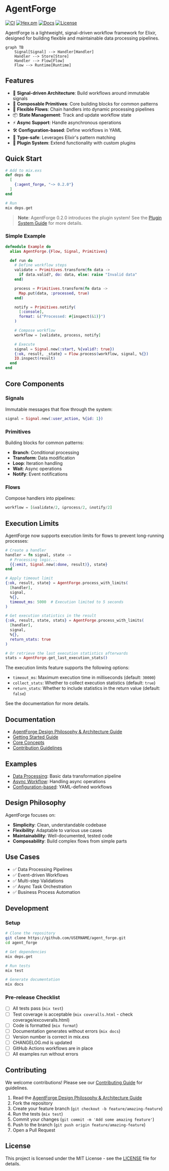 # AgentForge

[![CI](https://github.com/i365dev/agent_forge/actions/workflows/ci.yml/badge.svg)](https://github.com/i365dev/agent_forge/actions/workflows/ci.yml)
[![Hex.pm](https://img.shields.io/hexpm/v/agent_forge.svg)](https://hex.pm/packages/agent_forge)
[![Docs](https://img.shields.io/badge/hex-docs-blue.svg)](https://hexdocs.pm/agent_forge)
[![License](https://img.shields.io/badge/license-MIT-blue)](https://github.com/i365dev/agent_forge/blob/main/LICENSE)

AgentForge is a lightweight, signal-driven workflow framework for Elixir, designed for building flexible and maintainable data processing pipelines.

```mermaid
graph TB
    Signal[Signal] --> Handler[Handler]
    Handler --> Store[Store]
    Handler --> Flow[Flow]
    Flow --> Runtime[Runtime]
```

## Features

- 🔄 **Signal-driven Architecture**: Build workflows around immutable signals
- 🧩 **Composable Primitives**: Core building blocks for common patterns
- 🔀 **Flexible Flows**: Chain handlers into dynamic processing pipelines
- 📦 **State Management**: Track and update workflow state
- ⚡ **Async Support**: Handle asynchronous operations
- 🛠 **Configuration-based**: Define workflows in YAML
- 💪 **Type-safe**: Leverages Elixir's pattern matching
- 🔌 **Plugin System**: Extend functionality with custom plugins

## Quick Start

```elixir
# Add to mix.exs
def deps do
  [
    {:agent_forge, "~> 0.2.0"}
  ]
end

# Run
mix deps.get
```

> **Note**: AgentForge 0.2.0 introduces the plugin system! See the [Plugin System Guide](guides/plugin_system.md) for more details.

### Simple Example

```elixir
defmodule Example do
  alias AgentForge.{Flow, Signal, Primitives}

  def run do
    # Define workflow steps
    validate = Primitives.transform(fn data ->
      if data.valid?, do: data, else: raise "Invalid data"
    end)

    process = Primitives.transform(fn data ->
      Map.put(data, :processed, true)
    end)

    notify = Primitives.notify(
      [:console],
      format: &("Processed: #{inspect(&1)}")
    )

    # Compose workflow
    workflow = [validate, process, notify]

    # Execute
    signal = Signal.new(:start, %{valid?: true})
    {:ok, result, _state} = Flow.process(workflow, signal, %{})
    IO.inspect(result)
  end
end
```

## Core Components

### Signals
Immutable messages that flow through the system:
```elixir
signal = Signal.new(:user_action, %{id: 1})
```

### Primitives
Building blocks for common patterns:
- **Branch**: Conditional processing
- **Transform**: Data modification
- **Loop**: Iteration handling
- **Wait**: Async operations
- **Notify**: Event notifications

### Flows
Compose handlers into pipelines:
```elixir
workflow = [&validate/2, &process/2, &notify/2]
```

## Execution Limits

AgentForge now supports execution limits for flows to prevent long-running processes:

```elixir
# Create a handler
handler = fn signal, state ->
  # Processing logic...
  {{:emit, Signal.new(:done, result)}, state}
end

# Apply timeout limit
{:ok, result, state} = AgentForge.process_with_limits(
  [handler], 
  signal, 
  %{}, 
  timeout_ms: 5000  # Execution limited to 5 seconds
)

# Get execution statistics in the result
{:ok, result, state, stats} = AgentForge.process_with_limits(
  [handler], 
  signal, 
  %{}, 
  return_stats: true
)

# Or retrieve the last execution statistics afterwards
stats = AgentForge.get_last_execution_stats()
```

The execution limits feature supports the following options:
- `timeout_ms`: Maximum execution time in milliseconds (default: `30000`)
- `collect_stats`: Whether to collect execution statistics (default: `true`)
- `return_stats`: Whether to include statistics in the return value (default: `false`)

See the documentation for more details.

## Documentation

- [AgentForge Design Philosophy & Architecture Guide](guides/design_guide.md)
- [Getting Started Guide](guides/getting_started.md)
- [Core Concepts](guides/core_concepts.md)
- [Contribution Guidelines](CONTRIBUTING.md)

## Examples

- [Data Processing](examples/data_processing.exs): Basic data transformation pipeline
- [Async Workflow](examples/async_workflow.exs): Handling async operations
- [Configuration-based](examples/config_workflow.exs): YAML-defined workflows

## Design Philosophy

AgentForge focuses on:
- **Simplicity**: Clean, understandable codebase
- **Flexibility**: Adaptable to various use cases
- **Maintainability**: Well-documented, tested code
- **Composability**: Build complex flows from simple parts

## Use Cases

- ✅ Data Processing Pipelines
- ✅ Event-driven Workflows
- ✅ Multi-step Validations
- ✅ Async Task Orchestration
- ✅ Business Process Automation

## Development

### Setup

```bash
# Clone the repository
git clone https://github.com/USERNAME/agent_forge.git
cd agent_forge

# Get dependencies
mix deps.get

# Run tests
mix test

# Generate documentation
mix docs
```

### Pre-release Checklist

- [ ] All tests pass (`mix test`)
- [ ] Test coverage is acceptable (`mix coveralls.html` - check coverage/excoveralls.html)
- [ ] Code is formatted (`mix format`)
- [ ] Documentation generates without errors (`mix docs`)
- [ ] Version number is correct in mix.exs
- [ ] CHANGELOG.md is updated
- [ ] GitHub Actions workflows are in place
- [ ] All examples run without errors

## Contributing

We welcome contributions! Please see our [Contributing Guide](CONTRIBUTING.md) for guidelines.

1. Read the [AgentForge Design Philosophy & Architecture Guide](guides/design_guide.md)
2. Fork the repository
3. Create your feature branch (`git checkout -b feature/amazing-feature`)
4. Run the tests (`mix test`)
5. Commit your changes (`git commit -m 'Add some amazing feature'`)
6. Push to the branch (`git push origin feature/amazing-feature`)
7. Open a Pull Request

## License

This project is licensed under the MIT License - see the [LICENSE](LICENSE) file for details.

